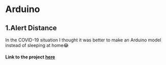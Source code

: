 # Arduino
## 1.Alert Distance  
In the COVID-19 situation I thought it was better to make an Arduino model instead of sleeping at home😂
#### Link to the project [here](https://drive.google.com/open?id=1OjWHsI6r4tOT4g174ZRMIkswhp3WBkIq)
